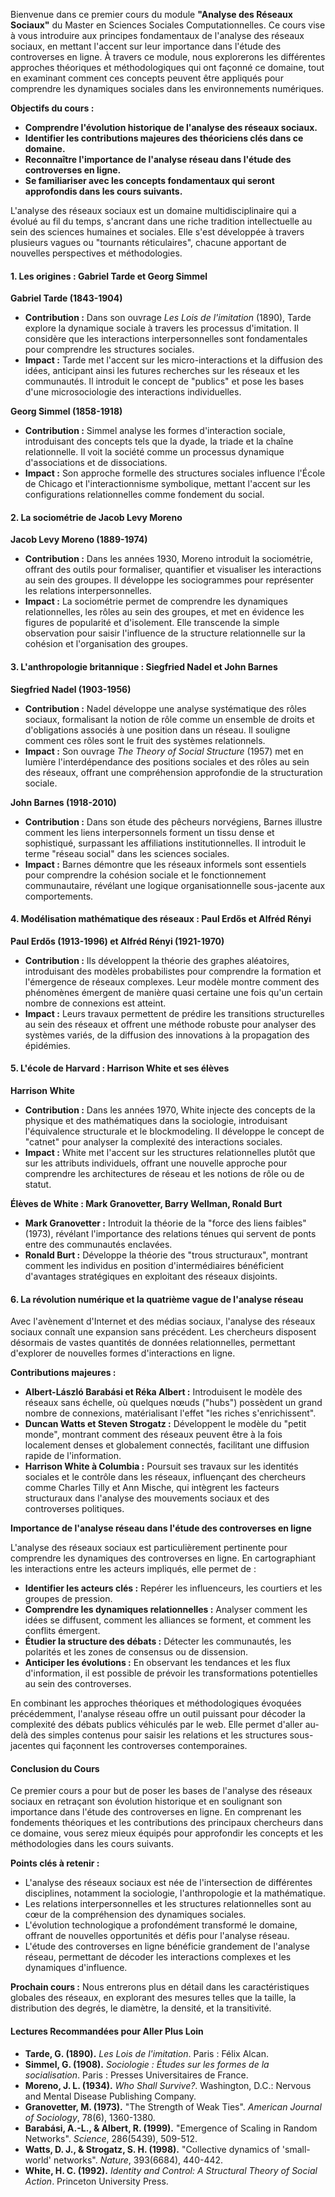 Bienvenue dans ce premier cours du module **"Analyse des Réseaux Sociaux"** du Master en Sciences Sociales Computationnelles. Ce cours vise à vous introduire aux principes fondamentaux de l'analyse des réseaux sociaux, en mettant l'accent sur leur importance dans l'étude des controverses en ligne. À travers ce module, nous explorerons les différentes approches théoriques et méthodologiques qui ont façonné ce domaine, tout en examinant comment ces concepts peuvent être appliqués pour comprendre les dynamiques sociales dans les environnements numériques.

**Objectifs du cours :**

- **Comprendre l'évolution historique de l'analyse des réseaux sociaux.**
- **Identifier les contributions majeures des théoriciens clés dans ce domaine.**
- **Reconnaître l'importance de l'analyse réseau dans l'étude des controverses en ligne.**
- **Se familiariser avec les concepts fondamentaux qui seront approfondis dans les cours suivants.**

L'analyse des réseaux sociaux est un domaine multidisciplinaire qui a évolué au fil du temps, s'ancrant dans une riche tradition intellectuelle au sein des sciences humaines et sociales. Elle s'est développée à travers plusieurs vagues ou "tournants réticulaires", chacune apportant de nouvelles perspectives et méthodologies.

#### **1. Les origines : Gabriel Tarde et Georg Simmel**

**Gabriel Tarde (1843-1904)**

- **Contribution :** Dans son ouvrage *Les Lois de l'imitation* (1890), Tarde explore la dynamique sociale à travers les processus d'imitation. Il considère que les interactions interpersonnelles sont fondamentales pour comprendre les structures sociales.
- **Impact :** Tarde met l'accent sur les micro-interactions et la diffusion des idées, anticipant ainsi les futures recherches sur les réseaux et les communautés. Il introduit le concept de "publics" et pose les bases d'une microsociologie des interactions individuelles.

**Georg Simmel (1858-1918)**

- **Contribution :** Simmel analyse les formes d'interaction sociale, introduisant des concepts tels que la dyade, la triade et la chaîne relationnelle. Il voit la société comme un processus dynamique d'associations et de dissociations.
- **Impact :** Son approche formelle des structures sociales influence l'École de Chicago et l'interactionnisme symbolique, mettant l'accent sur les configurations relationnelles comme fondement du social.

#### **2. La sociométrie de Jacob Levy Moreno**

**Jacob Levy Moreno (1889-1974)**

- **Contribution :** Dans les années 1930, Moreno introduit la sociométrie, offrant des outils pour formaliser, quantifier et visualiser les interactions au sein des groupes. Il développe les sociogrammes pour représenter les relations interpersonnelles.
- **Impact :** La sociométrie permet de comprendre les dynamiques relationnelles, les rôles au sein des groupes, et met en évidence les figures de popularité et d'isolement. Elle transcende la simple observation pour saisir l'influence de la structure relationnelle sur la cohésion et l'organisation des groupes.

#### **3. L'anthropologie britannique : Siegfried Nadel et John Barnes**

**Siegfried Nadel (1903-1956)**

- **Contribution :** Nadel développe une analyse systématique des rôles sociaux, formalisant la notion de rôle comme un ensemble de droits et d'obligations associés à une position dans un réseau. Il souligne comment ces rôles sont le fruit des systèmes relationnels.
- **Impact :** Son ouvrage *The Theory of Social Structure* (1957) met en lumière l'interdépendance des positions sociales et des rôles au sein des réseaux, offrant une compréhension approfondie de la structuration sociale.

**John Barnes (1918-2010)**

- **Contribution :** Dans son étude des pêcheurs norvégiens, Barnes illustre comment les liens interpersonnels forment un tissu dense et sophistiqué, surpassant les affiliations institutionnelles. Il introduit le terme "réseau social" dans les sciences sociales.
- **Impact :** Barnes démontre que les réseaux informels sont essentiels pour comprendre la cohésion sociale et le fonctionnement communautaire, révélant une logique organisationnelle sous-jacente aux comportements.

#### **4. Modélisation mathématique des réseaux : Paul Erdős et Alfréd Rényi**

**Paul Erdős (1913-1996) et Alfréd Rényi (1921-1970)**

- **Contribution :** Ils développent la théorie des graphes aléatoires, introduisant des modèles probabilistes pour comprendre la formation et l'émergence de réseaux complexes. Leur modèle montre comment des phénomènes émergent de manière quasi certaine une fois qu'un certain nombre de connexions est atteint.
- **Impact :** Leurs travaux permettent de prédire les transitions structurelles au sein des réseaux et offrent une méthode robuste pour analyser des systèmes variés, de la diffusion des innovations à la propagation des épidémies.

#### **5. L'école de Harvard : Harrison White et ses élèves**

**Harrison White**

- **Contribution :** Dans les années 1970, White injecte des concepts de la physique et des mathématiques dans la sociologie, introduisant l'équivalence structurale et le blockmodeling. Il développe le concept de "catnet" pour analyser la complexité des interactions sociales.
- **Impact :** White met l'accent sur les structures relationnelles plutôt que sur les attributs individuels, offrant une nouvelle approche pour comprendre les architectures de réseau et les notions de rôle ou de statut.

**Élèves de White : Mark Granovetter, Barry Wellman, Ronald Burt**

- **Mark Granovetter :** Introduit la théorie de la "force des liens faibles" (1973), révélant l'importance des relations ténues qui servent de ponts entre des communautés enclavées.
- **Ronald Burt :** Développe la théorie des "trous structuraux", montrant comment les individus en position d'intermédiaires bénéficient d'avantages stratégiques en exploitant des réseaux disjoints.

#### **6. La révolution numérique et la quatrième vague de l'analyse réseau**

Avec l'avènement d'Internet et des médias sociaux, l'analyse des réseaux sociaux connaît une expansion sans précédent. Les chercheurs disposent désormais de vastes quantités de données relationnelles, permettant d'explorer de nouvelles formes d'interactions en ligne.

**Contributions majeures :**

- **Albert-László Barabási et Réka Albert :** Introduisent le modèle des réseaux sans échelle, où quelques nœuds ("hubs") possèdent un grand nombre de connexions, matérialisant l'effet "les riches s'enrichissent".
- **Duncan Watts et Steven Strogatz :** Développent le modèle du "petit monde", montrant comment des réseaux peuvent être à la fois localement denses et globalement connectés, facilitant une diffusion rapide de l'information.
- **Harrison White à Columbia :** Poursuit ses travaux sur les identités sociales et le contrôle dans les réseaux, influençant des chercheurs comme Charles Tilly et Ann Mische, qui intègrent les facteurs structuraux dans l'analyse des mouvements sociaux et des controverses politiques.

**Importance de l'analyse réseau dans l'étude des controverses en ligne**

L'analyse des réseaux sociaux est particulièrement pertinente pour comprendre les dynamiques des controverses en ligne. En cartographiant les interactions entre les acteurs impliqués, elle permet de :

- **Identifier les acteurs clés :** Repérer les influenceurs, les courtiers et les groupes de pression.
- **Comprendre les dynamiques relationnelles :** Analyser comment les idées se diffusent, comment les alliances se forment, et comment les conflits émergent.
- **Étudier la structure des débats :** Détecter les communautés, les polarités et les zones de consensus ou de dissension.
- **Anticiper les évolutions :** En observant les tendances et les flux d'information, il est possible de prévoir les transformations potentielles au sein des controverses.

En combinant les approches théoriques et méthodologiques évoquées précédemment, l'analyse réseau offre un outil puissant pour décoder la complexité des débats publics véhiculés par le web. Elle permet d'aller au-delà des simples contenus pour saisir les relations et les structures sous-jacentes qui façonnent les controverses contemporaines.

#### Conclusion du Cours

Ce premier cours a pour but de poser les bases de l'analyse des réseaux sociaux en retraçant son évolution historique et en soulignant son importance dans l'étude des controverses en ligne. En comprenant les fondements théoriques et les contributions des principaux chercheurs dans ce domaine, vous serez mieux équipés pour approfondir les concepts et les méthodologies dans les cours suivants.

**Points clés à retenir :**

- L'analyse des réseaux sociaux est née de l'intersection de différentes disciplines, notamment la sociologie, l'anthropologie et la mathématique.
- Les relations interpersonnelles et les structures relationnelles sont au cœur de la compréhension des dynamiques sociales.
- L'évolution technologique a profondément transformé le domaine, offrant de nouvelles opportunités et défis pour l'analyse réseau.
- L'étude des controverses en ligne bénéficie grandement de l'analyse réseau, permettant de décoder les interactions complexes et les dynamiques d'influence.

**Prochain cours :** Nous entrerons plus en détail dans les caractéristiques globales des réseaux, en explorant des mesures telles que la taille, la distribution des degrés, le diamètre, la densité, et la transitivité.

#### Lectures Recommandées pour Aller Plus Loin

- **Tarde, G. (1890).** *Les Lois de l'imitation*. Paris : Félix Alcan.
- **Simmel, G. (1908).** *Sociologie : Études sur les formes de la socialisation*. Paris : Presses Universitaires de France.
- **Moreno, J. L. (1934).** *Who Shall Survive?*. Washington, D.C.: Nervous and Mental Disease Publishing Company.
- **Granovetter, M. (1973).** "The Strength of Weak Ties". *American Journal of Sociology*, 78(6), 1360-1380.
- **Barabási, A.-L., & Albert, R. (1999).** "Emergence of Scaling in Random Networks". *Science*, 286(5439), 509-512.
- **Watts, D. J., & Strogatz, S. H. (1998).** "Collective dynamics of 'small-world' networks". *Nature*, 393(6684), 440-442.
- **White, H. C. (1992).** *Identity and Control: A Structural Theory of Social Action*. Princeton University Press.
